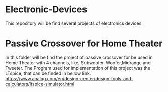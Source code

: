 # Electronic-Devices
This repository will be find several projects of electronics devices
# Passive Crossover for Home Theater
In this folder will be find the project of passive crossover for be used in Home Theater with 4 channels, like, Subwoofer, Woofer,Midrange and Tweeter.
The Program used for implementation of this project was the LTspice, that can be finded in bellow link.
https://www.analog.com/en/design-center/design-tools-and-calculators/ltspice-simulator.html
